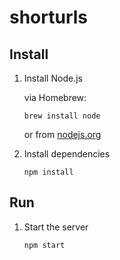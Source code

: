 # shorturls

## Install

1. Install Node.js

    via Homebrew:
    ```
    brew install node
    ```
    or from [nodejs.org](https://nodejs.org/en/)

1. Install dependencies

    ```
    npm install
    ```

## Run

1. Start the server

    ```
    npm start
    ```

